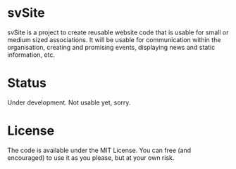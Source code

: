 
# svSite

svSite is a project to create reusable website code that is usable for small or medium sized associations. It will be usable for communication within the organisation, creating and promising events, displaying news and static information, etc. 

# Status

Under development. Not usable yet, sorry.

# License

The code is available under the MIT License. You can free (and encouraged) to use it as you please, but at your own risk.


